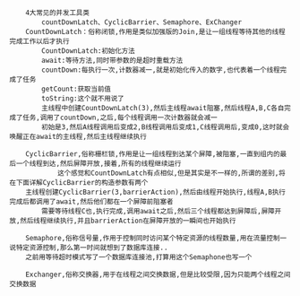         4大常见的并发工具类
            countDownLatch、CyclicBarrier、Semaphore、ExChanger
        CountDownLatch：俗称闭锁,作用是类似加强版的Join,是让一组线程等待其他的线程完成工作以后才执行
            CountDownLatch:初始化方法
            await:等待方法,同时带参数的是超时重载方法
            countDown:每执行一次,计数器减一,就是初始化传入的数字,也代表着一个线程完成了任务
            getCount:获取当前值
            toString:这个就不用说了
            主线程中创建CountDownLatch(3),然后主线程await阻塞,然后线程A,B,C各自完成了任务,调用了countDown,之后,每个线程调用一次计数器就会减一
            初始是3,然后A线程调用后变成2,B线程调用后变成1,C线程调用后,变成0,这时就会唤醒正在await的主线程,然后主线程继续执行

        CyclicBarrier,俗称栅栏锁,作用是让一组线程到达某个屏障,被阻塞,一直到组内的最后一个线程到达,然后屏障开放,接着,所有的线程继续运行
                这个感觉和CountDownLatch有点相似,但是其实是不一样的,所谓的差别,将在下面详解CyclicBarrier的构造参数有两个
        主线程创建CyclicBarrier(3,barrierAction),然后由线程开始执行,线程A,B执行完成后都调用了await,然后他们都在一个屏障前阻塞者
            需要等待线程C也,执行完成,调用await之后,然后三个线程都达到屏障后,屏障开放,然后线程继续执行,并且barrierAction在屏障开放的一瞬间也开始执行

        Semaphore,俗称信号量,作用于控制同时访问某个特定资源的线程数量,用在流量控制一说特定资源控制,那么第一时间就想到了数据库连接..
        之前用等待超时模式写了一个数据库连接池,打算用这个Semaphone也写一个

        Exchanger,俗称交换器,用于在线程之间交换数据,但是比较受限,因为只能两个线程之间交换数据